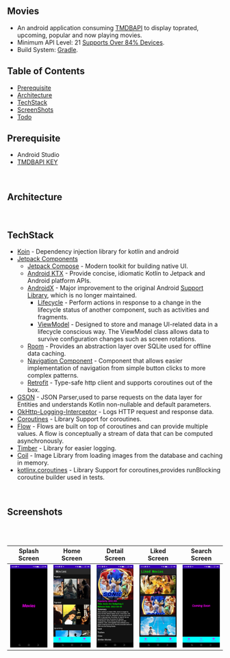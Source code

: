 ## Movies
- An android application consuming [TMDBAPI](https://developers.themoviedb.org/3/) to display toprated, upcoming,
  popular and now playing movies.
- Minimum API Level: 21 [Supports Over 84% Devices](https://developer.android.com).
- Build System: [Gradle](https://gradle.org/).

## Table of Contents
- [Prerequisite](#prerequisite)
- [Architecture](#architecture)
- [TechStack](#techstack)
- [ScreenShots](#screenshots)
- [Todo](#todo)

## Prerequisite
- Android Studio
- [TMDBAPI KEY](https://developers.themoviedb.org/3/)
<br>

## Architecture
<br>

## TechStack
- [Koin](https://insert-koin.io/) - Dependency injection library for kotlin and android
- [Jetpack Components](https://developer.android.com/jetpack)
    - [Jetpack Compose](https://developer.android.com/jetpack/compose) - Modern toolkit for building native UI.
    - [Android KTX](https://developer.android.com/kotlin/ktx.html) - Provide concise, idiomatic Kotlin to Jetpack and Android platform APIs.
    - [AndroidX](https://developer.android.com/jetpack/androidx) - Major improvement to the original Android [Support Library](https://developer.android.com/topic/libraries/support-library/index), which is no longer maintained.
      -   [Lifecycle](https://developer.android.com/topic/libraries/architecture/lifecycle) - Perform actions in response to a change in the lifecycle status of another component, such as activities and fragments.
      -   [ViewModel](https://developer.android.com/topic/libraries/architecture/viewmodel) - Designed to store and manage UI-related data in a lifecycle conscious way. The ViewModel class allows data to survive configuration changes such as screen rotations.
    - [Room](https://developer.android.com/training/data-storage/room) - Provides an abstraction layer over SQLite used for offline data caching.
    - [Navigation Component](https://developer.android.com/guide/navigation/navigation-getting-started) - Component that allows easier implementation of navigation from simple button clicks to more complex patterns.
  - [Retrofit](https://square.github.io/retrofit/) - Type-safe http client
    and supports coroutines out of the box.
- [GSON](https://github.com/square/gson) - JSON Parser,used to parse
  requests on the data layer for Entities and understands Kotlin non-nullable
  and default parameters.
- [OkHttp-Logging-Interceptor](https://github.com/square/okhttp/blob/master/okhttp-logging-interceptor) - Logs HTTP request and response data.
- [Coroutines](https://github.com/Kotlin/kotlinx.coroutines) - Library Support for coroutines.
- [Flow](https://developer.android.com/kotlin/flow) - Flows are built on top of coroutines and can provide multiple values. A flow is conceptually a stream of data that can be computed asynchronously.
- [Timber](https://github.com/JakeWharton/timber) - Library for easier logging.
- [Coil](https://coil-kt.github.io/coil/compose/) - Image Library from loading images from the database and caching in memory.
- [kotlinx.coroutines](https://github.com/Kotlin/kotlinx.coroutines) - Library Support for coroutines,provides runBlocking coroutine builder used in tests.
<br>
  
## Screenshots
<table>
<thead>
<tr>
<th align="center">Splash Screen</th>
<th align="center">Home Screen</th>
<th align="center">Detail Screen</th>
<br>
<th align="center">Liked Screen</th>
<th align="center">Search Screen</th>
</tr>
</thead>
<tbody>
<tr>
<td><img src="screenshots/splash.png" width="300"></td>
<td><img src="screenshots/home.png" width="300"></td>
<td><img src="screenshots/detail.png" width="300"></td>
<br>
<td><img src="screenshots/liked.png" width="300"></td>
<td><img src="screenshots/coming.png" width="300"></td>

</tr>
</tbody>
</table>

